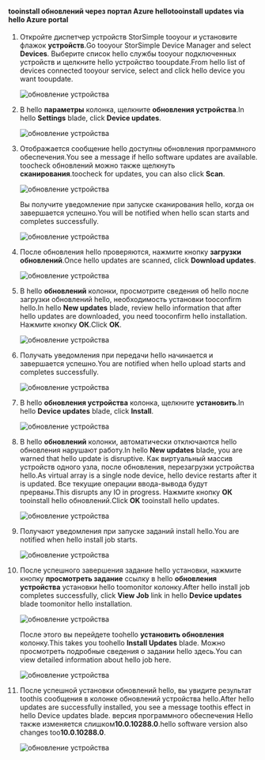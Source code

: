 <!--author=alkohli last changed: 11/07/16 -->

#### <a name="tooinstall-updates-via-hello-azure-portal"></a><span data-ttu-id="7c933-101">tooinstall обновлений через портал Azure hello</span><span class="sxs-lookup"><span data-stu-id="7c933-101">tooinstall updates via hello Azure portal</span></span>

1. <span data-ttu-id="7c933-102">Откройте диспетчер устройств StorSimple tooyour и установите флажок **устройств**.</span><span class="sxs-lookup"><span data-stu-id="7c933-102">Go tooyour StorSimple Device Manager and select **Devices**.</span></span> <span data-ttu-id="7c933-103">Выберите список hello службы tooyour подключенных устройств и щелкните hello устройство tooupdate.</span><span class="sxs-lookup"><span data-stu-id="7c933-103">From hello list of devices connected tooyour service, select and click hello device you want tooupdate.</span></span> 

    ![обновление устройства](../includes/media/storsimple-virtual-array-install-update-via-portal/azupdate1m.png) 

2. <span data-ttu-id="7c933-105">В hello **параметры** колонка, щелкните **обновления устройства**.</span><span class="sxs-lookup"><span data-stu-id="7c933-105">In hello **Settings** blade, click **Device updates**.</span></span> 

    ![обновление устройства](../includes/media/storsimple-virtual-array-install-update-via-portal/azupdate2m.png)  

3. <span data-ttu-id="7c933-107">Отображается сообщение hello доступны обновления программного обеспечения.</span><span class="sxs-lookup"><span data-stu-id="7c933-107">You see a message if hello software updates are available.</span></span> <span data-ttu-id="7c933-108">toocheck обновлений можно также щелкнуть **сканирования**.</span><span class="sxs-lookup"><span data-stu-id="7c933-108">toocheck for updates, you can also click **Scan**.</span></span>

    ![обновление устройства](../includes/media/storsimple-virtual-array-install-update-via-portal/azupdate3m.png)

    <span data-ttu-id="7c933-110">Вы получите уведомление при запуске сканирования hello, когда он завершается успешно.</span><span class="sxs-lookup"><span data-stu-id="7c933-110">You will be notified when hello scan starts and completes successfully.</span></span>

    ![обновление устройства](../includes/media/storsimple-virtual-array-install-update-via-portal/azupdate5m.png)

4. <span data-ttu-id="7c933-112">После обновления hello проверяются, нажмите кнопку **загрузки обновлений**.</span><span class="sxs-lookup"><span data-stu-id="7c933-112">Once hello updates are scanned, click **Download updates**.</span></span> 

    ![обновление устройства](../includes/media/storsimple-virtual-array-install-update-via-portal/azupdate6m.png)

5. <span data-ttu-id="7c933-114">В hello **обновлений** колонки, просмотрите сведения об hello после загрузки обновлений hello, необходимость установки tooconfirm hello.</span><span class="sxs-lookup"><span data-stu-id="7c933-114">In hello **New updates** blade, review hello information that after hello updates are downloaded, you need tooconfirm hello installation.</span></span> <span data-ttu-id="7c933-115">Нажмите кнопку **ОК**.</span><span class="sxs-lookup"><span data-stu-id="7c933-115">Click **OK**.</span></span>

    ![обновление устройства](../includes/media/storsimple-virtual-array-install-update-via-portal/azupdate7m.png)

6. <span data-ttu-id="7c933-117">Получать уведомления при передачи hello начинается и завершается успешно.</span><span class="sxs-lookup"><span data-stu-id="7c933-117">You are notified when hello upload starts and completes successfully.</span></span>

     ![обновление устройства](../includes/media/storsimple-virtual-array-install-update-via-portal/azupdate8m.png)

5. <span data-ttu-id="7c933-119">В hello **обновления устройства** колонка, щелкните **установить**.</span><span class="sxs-lookup"><span data-stu-id="7c933-119">In hello **Device updates** blade, click **Install**.</span></span>

     ![обновление устройства](../includes/media/storsimple-virtual-array-install-update-via-portal/azupdate11m.png)   

6. <span data-ttu-id="7c933-121">В hello **обновлений** колонки, автоматически отключаются hello обновления нарушают работу.</span><span class="sxs-lookup"><span data-stu-id="7c933-121">In hello **New updates** blade, you are warned that hello update is disruptive.</span></span> <span data-ttu-id="7c933-122">Как виртуальный массив устройств одного узла, после обновления, перезагрузки устройства hello.</span><span class="sxs-lookup"><span data-stu-id="7c933-122">As virtual array is a single node device, hello device restarts after it is updated.</span></span> <span data-ttu-id="7c933-123">Все текущие операции ввода-вывода будут прерваны.</span><span class="sxs-lookup"><span data-stu-id="7c933-123">This disrupts any IO in progress.</span></span> <span data-ttu-id="7c933-124">Нажмите кнопку **ОК** tooinstall hello обновлений.</span><span class="sxs-lookup"><span data-stu-id="7c933-124">Click **OK** tooinstall hello updates.</span></span> 

    ![обновление устройства](../includes/media/storsimple-virtual-array-install-update-via-portal/azupdate12m.png) 

7. <span data-ttu-id="7c933-126">Получают уведомления при запуске заданий install hello.</span><span class="sxs-lookup"><span data-stu-id="7c933-126">You are notified when hello install job starts.</span></span> 

    ![обновление устройства](../includes/media/storsimple-virtual-array-install-update-via-portal/azupdate13m.png)

8.  <span data-ttu-id="7c933-128">После успешного завершения задание hello установки, нажмите кнопку **просмотреть задание** ссылку в hello **обновления устройства** установки hello toomonitor колонку.</span><span class="sxs-lookup"><span data-stu-id="7c933-128">After hello install job completes successfully, click **View Job** link in hello **Device updates** blade toomonitor hello installation.</span></span> 

    ![обновление устройства](../includes/media/storsimple-virtual-array-install-update-via-portal/azupdate15m.png)

    <span data-ttu-id="7c933-130">После этого вы перейдете toohello **установить обновления** колонку.</span><span class="sxs-lookup"><span data-stu-id="7c933-130">This takes you toohello **Install Updates** blade.</span></span> <span data-ttu-id="7c933-131">Можно просмотреть подробные сведения о задании hello здесь.</span><span class="sxs-lookup"><span data-stu-id="7c933-131">You can view detailed information about hello job here.</span></span>

    ![обновление устройства](../includes/media/storsimple-virtual-array-install-update-via-portal/azupdate16m.png)

9. <span data-ttu-id="7c933-133">После успешной установки обновлений hello, вы увидите результат toothis сообщения в колонке обновлений устройства hello.</span><span class="sxs-lookup"><span data-stu-id="7c933-133">After hello updates are successfully installed, you see a message toothis effect in hello Device updates blade.</span></span> <span data-ttu-id="7c933-134">версия программного обеспечения Hello также изменяется слишком**10.0.10288.0**.</span><span class="sxs-lookup"><span data-stu-id="7c933-134">hello software version also changes too**10.0.10288.0**.</span></span> 

    ![обновление устройства](../includes/media/storsimple-virtual-array-install-update-via-portal/azupdate17m.png)